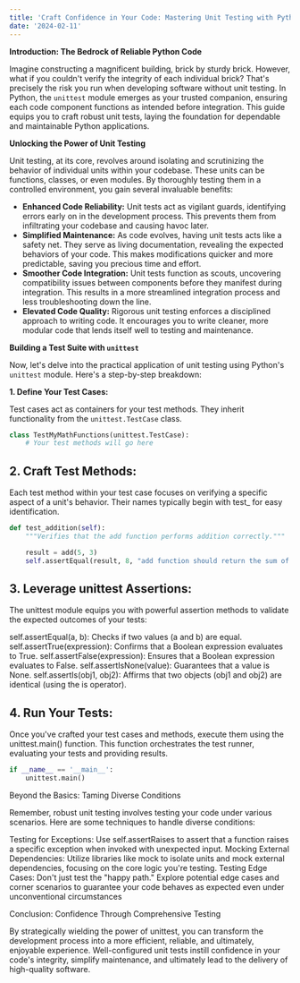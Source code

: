 ```yaml
---
title: 'Craft Confidence in Your Code: Mastering Unit Testing with Python's `unittest` Module'
date: '2024-02-11'
---
```


**Introduction: The Bedrock of Reliable Python Code**

Imagine constructing a magnificent building, brick by sturdy brick. However, what if you couldn't verify the integrity of each individual brick? That's precisely the risk you run when developing software without unit testing. In Python, the `unittest` module emerges as your trusted companion, ensuring each code component functions as intended before integration. This guide equips you to craft robust unit tests, laying the foundation for dependable and maintainable Python applications.

**Unlocking the Power of Unit Testing**

Unit testing, at its core, revolves around isolating and scrutinizing the behavior of individual units within your codebase. These units can be functions, classes, or even modules. By thoroughly testing them in a controlled environment, you gain several invaluable benefits:

- **Enhanced Code Reliability:** Unit tests act as vigilant guards, identifying errors early on in the development process. This prevents them from infiltrating your codebase and causing havoc later.
- **Simplified Maintenance:** As code evolves, having unit tests acts like a safety net. They serve as living documentation, revealing the expected behaviors of your code. This makes modifications quicker and more predictable, saving you precious time and effort.
- **Smoother Code Integration:** Unit tests function as scouts, uncovering compatibility issues between components before they manifest during integration. This results in a more streamlined integration process and less troubleshooting down the line.
- **Elevated Code Quality:** Rigorous unit testing enforces a disciplined approach to writing code. It encourages you to write cleaner, more modular code that lends itself well to testing and maintenance.

**Building a Test Suite with `unittest`**

Now, let's delve into the practical application of unit testing using Python's `unittest` module. Here's a step-by-step breakdown:

**1. Define Your Test Cases:**

Test cases act as containers for your test methods. They inherit functionality from the `unittest.TestCase` class.

```python
class TestMyMathFunctions(unittest.TestCase):
    # Your test methods will go here

```
## 2. Craft Test Methods:

Each test method within your test case focuses on verifying a specific aspect of a unit's behavior. Their names typically begin with test_ for easy identification.

```python
def test_addition(self):
    """Verifies that the add function performs addition correctly."""

    result = add(5, 3)
    self.assertEqual(result, 8, "add function should return the sum of arguments")
```

## 3. Leverage unittest Assertions:

The unittest module equips you with powerful assertion methods to validate the expected outcomes of your tests:

self.assertEqual(a, b): Checks if two values (a and b) are equal.
self.assertTrue(expression): Confirms that a Boolean expression evaluates to True.
self.assertFalse(expression): Ensures that a Boolean expression evaluates to False.
self.assertIsNone(value): Guarantees that a value is None.
self.assertIs(obj1, obj2): Affirms that two objects (obj1 and obj2) are identical (using the is operator).

## 4. Run Your Tests:

Once you've crafted your test cases and methods, execute them using the unittest.main() function. This function orchestrates the test runner, evaluating your tests and providing results.

```python
if __name__ == '__main__':
    unittest.main()
```

Beyond the Basics: Taming Diverse Conditions

Remember, robust unit testing involves testing your code under various scenarios.  Here are some techniques to handle diverse conditions:

Testing for Exceptions: Use self.assertRaises to assert that a function raises a specific exception when invoked with unexpected input.
Mocking External Dependencies: Utilize libraries like mock to isolate units and mock external dependencies, focusing on the core logic you're testing.
Testing Edge Cases: Don't just test the "happy path." Explore potential edge cases and corner scenarios to guarantee your code behaves as expected even under unconventional circumstances

Conclusion: Confidence Through Comprehensive Testing

By strategically wielding the power of unittest, you can transform the development process into a more efficient, reliable, and ultimately, enjoyable experience. Well-configured unit tests instill confidence in your code's integrity, simplify maintenance, and ultimately lead to the delivery of high-quality software.
